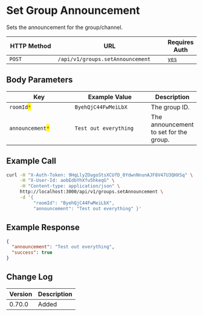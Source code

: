 # Set Group Announcement

Sets the announcement for the group/channel.

<table><thead><tr><th width="180">HTTP Method</th><th width="313">URL</th><th>Requires Auth</th></tr></thead><tbody><tr><td><code>POST</code></td><td><code>/api/v1/groups.setAnnouncement</code></td><td><a href="../../authentication-endpoints/"><code>yes</code></a></td></tr></tbody></table>

## Body Parameters

<table><thead><tr><th width="217.33333333333331">Key</th><th width="241">Example Value</th><th>Description</th></tr></thead><tbody><tr><td><code>roomId</code><mark style="color:red;"><code>*</code></mark></td><td><code>ByehQjC44FwMeiLbX</code></td><td>The group ID.</td></tr><tr><td><code>announcement</code><mark style="color:red;"><code>*</code></mark></td><td><code>Test out everything</code></td><td>The announcement to set for the group.</td></tr></tbody></table>

## Example Call

```bash
curl -H "X-Auth-Token: 9HqLlyZOugoStsXCUfD_0YdwnNnunAJF8V47U3QHXSq" \
     -H "X-User-Id: aobEdbYhXfu5hkeqG" \
     -H "Content-type: application/json" \
     http://localhost:3000/api/v1/groups.setAnnouncement \
     -d '{ 
          "roomId": "ByehQjC44FwMeiLbX", 
          "announcement": "Test out everything" }'
```

## Example Response

```json
{
  "announcement": "Test out everything",
  "success": true
}
```

## Change Log

| Version | Description |
| ------- | ----------- |
| 0.70.0  | Added       |
